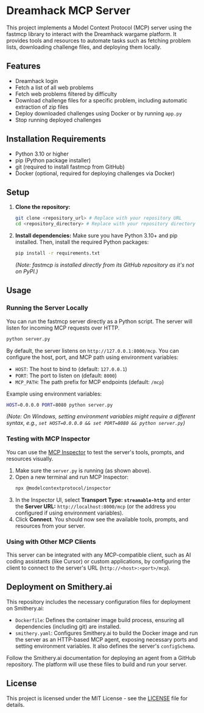 # Dreamhack MCP Server

This project implements a Model Context Protocol (MCP) server using the fastmcp library to interact with the Dreamhack wargame platform. It provides tools and resources to automate tasks such as fetching problem lists, downloading challenge files, and deploying them locally.

## Features

-   Dreamhack login
-   Fetch a list of all web problems
-   Fetch web problems filtered by difficulty
-   Download challenge files for a specific problem, including automatic extraction of zip files
-   Deploy downloaded challenges using Docker or by running `app.py`
-   Stop running deployed challenges

## Installation Requirements

-   Python 3.10 or higher
-   pip (Python package installer)
-   git (required to install fastmcp from GitHub)
-   Docker (optional, required for deploying challenges via Docker)

## Setup

1.  **Clone the repository:**
    ```bash
    git clone <repository_url> # Replace with your repository URL
    cd <repository_directory> # Replace with your repository directory
    ```

2.  **Install dependencies:**
    Make sure you have Python 3.10+ and pip installed. Then, install the required Python packages:
    ```bash
    pip install -r requirements.txt
    ```
    *(Note: fastmcp is installed directly from its GitHub repository as it's not on PyPI.)*

## Usage

### Running the Server Locally

You can run the fastmcp server directly as a Python script. The server will listen for incoming MCP requests over HTTP.

```bash
python server.py
```

By default, the server listens on `http://127.0.0.1:8000/mcp`. You can configure the host, port, and MCP path using environment variables:

-   `HOST`: The host to bind to (default: `127.0.0.1`)
-   `PORT`: The port to listen on (default: `8000`)
-   `MCP_PATH`: The path prefix for MCP endpoints (default: `/mcp`)

Example using environment variables:

```bash
HOST=0.0.0.0 PORT=8080 python server.py
```
*(Note: On Windows, setting environment variables might require a different syntax, e.g., `set HOST=0.0.0.0 && set PORT=8080 && python server.py`)*

### Testing with MCP Inspector

You can use the [MCP Inspector](https://github.com/modelcontextprotocol/inspector) to test the server's tools, prompts, and resources visually.

1.  Make sure the `server.py` is running (as shown above).
2.  Open a new terminal and run MCP Inspector:
    ```bash
    npx @modelcontextprotocol/inspector
    ```
3.  In the Inspector UI, select **Transport Type: `streamable-http`** and enter the **Server URL:** `http://localhost:8000/mcp` (or the address you configured if using environment variables).
4.  Click **Connect**. You should now see the available tools, prompts, and resources from your server.

### Using with Other MCP Clients

This server can be integrated with any MCP-compatible client, such as AI coding assistants (like Cursor) or custom applications, by configuring the client to connect to the server's URL (`http://<host>:<port>/mcp`).

## Deployment on Smithery.ai

This repository includes the necessary configuration files for deployment on Smithery.ai:

-   `Dockerfile`: Defines the container image build process, ensuring all dependencies (including git) are installed.
-   `smithery.yaml`: Configures Smithery.ai to build the Docker image and run the server as an HTTP-based MCP agent, exposing necessary ports and setting environment variables. It also defines the server's `configSchema`.

Follow the Smithery.ai documentation for deploying an agent from a GitHub repository. The platform will use these files to build and run your server.

## License

This project is licensed under the MIT License - see the [LICENSE](LICENSE) file for details. 
